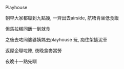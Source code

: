Playhouse

朝早大家都瞓到九點幾, 一齊出去airside, 航唔肯坐低食飯

但馬拉糕同飯一到就食

之後去咗同婆婆姨媽去playhouse 玩, 痴住架鏟泥車

返屋企瞓咗陣, 夜晚食麥當勞

夜晚十一點先瞓
